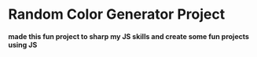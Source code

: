<h1>Random Color Generator Project</h1>

<h4>made this fun project to sharp my JS skills and create some fun projects using JS</h4>
